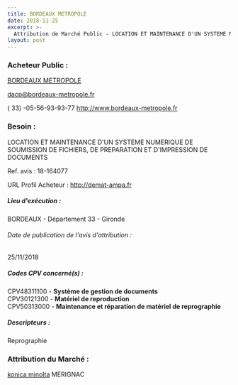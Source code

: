 ```yaml
---
title: BORDEAUX METROPOLE
date: 2018-11-25
excerpt: >-
  Attribution de Marché Public - LOCATION ET MAINTENANCE D'UN SYSTEME NUMERIQUE DE SOUMISSION DE FICHIERS, DE PREPARATION ET D'IMPRESSION DE DOCUMENTS
layout: post
---
```


### Acheteur Public : 
<a href="/acheteur-33/siren-243300316"> BORDEAUX METROPOLE</a><br/>



dacp@bordeaux-metropole.fr

( 33) -05-56-93-93-77
http://www.bordeaux-metropole.fr
### Besoin :

LOCATION ET MAINTENANCE D'UN SYSTEME NUMERIQUE DE SOUMISSION DE FICHIERS, DE PREPARATION ET D'IMPRESSION DE DOCUMENTS

Ref. avis : 18-164077

URL Profil Acheteur : http://demat-ampa.fr

##### Lieu d'exécution :

BORDEAUX - Département 33 - Gironde

###### Date de publication de l'avis d'attribution : 
25/11/2018

##### Codes CPV concerné(s) :
CPV48311100 - **Système de gestion de documents** <br/>
CPV30121300 - **Matériel de reproduction** <br/>
CPV50313000 - **Maintenance et réparation de matériel de reprographie** <br/>

##### Descripteurs :
Reprographie <br/>

### Attribution du Marché :
<a href="/entreprise-253/siren-302695614"> konica minolta</a>      MERIGNAC <br/>
